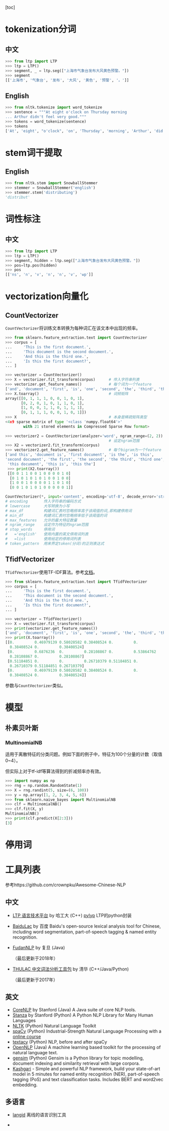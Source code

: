 [toc]







# tokenization分词

## 中文

```python
>>> from ltp import LTP
>>> ltp = LTP()
>>> segment, _ = ltp.seg(["上海市气象台发布大风黄色预警。"])
>>> segment
[['上海市', '气象台', '发布', '大风', '黄色', '预警', '。']]
```



## English

```python
>>> from nltk.tokenize import word_tokenize
>>> sentence = """At eight o'clock on Thursday morning
... Arthur didn't feel very good."""
>>> tokens = word_tokenize(sentence)
>>> tokens
['At', 'eight', "o'clock", 'on', 'Thursday', 'morning', 'Arthur', 'did', "n't", 'feel', 'very', 'good', '.']
```





# stem词干提取



## English

```python
>>> from nltk.stem import SnowballStemmer
>>> stemmer = SnowballStemmer('english')
>>> stemmer.stem('distributing')
'distribut'
```







# 词性标注

## 中文

```python
>>> from ltp import LTP
>>> ltp = LTP()
>>> segment, hidden = ltp.seg(["上海市气象台发布大风黄色预警。"])
>>> pos=ltp.pos(hidden)
>>> pos
[['ns', 'n', 'v', 'n', 'n', 'v', 'wp']]
```





# vectorization向量化

## CountVectorizer

`CountVectorizer`将训练文本转换为每种词汇在该文本中出现的频率。

```python
>>> from sklearn.feature_extraction.text import CountVectorizer
>>> corpus = [
...     'This is the first document.',
...     'This document is the second document.',
...     'And this is the third one.',
...     'Is this the first document?',
... ]

>>> vectorizer = CountVectorizer()
>>> X = vectorizer.fit_transform(corpus)      # 传入字符串列表
>>> vectorizer.get_feature_names()            # 每个词为一个feature
['and', 'document', 'first', 'is', 'one', 'second', 'the', 'third', 'this']
>>> X.toarray()                               # 词频矩阵
array([[0, 1, 1, 1, 0, 0, 1, 0, 1],
       [0, 2, 0, 1, 0, 1, 1, 0, 1],
       [1, 0, 0, 1, 1, 0, 1, 1, 1],
       [0, 1, 1, 1, 0, 0, 1, 0, 1]])
>>> X                                         # 本身是稀疏矩阵类型
<4x9 sparse matrix of type '<class 'numpy.float64'>'
        with 21 stored elements in Compressed Sparse Row format>
    
>>> vectorizer2 = CountVectorizer(analyzer='word', ngram_range=(2, 2))
                                              # 设定ngram范围
>>> X2 = vectorizer2.fit_transform(corpus)
>>> vectorizer2.get_feature_names()           # 每个bigram为一个feature
['and this', 'document is', 'first document', 'is the', 'is this',
'second document', 'the first', 'the second', 'the third', 'third one',
 'this document', 'this is', 'this the']
 >>> print(X2.toarray())
 [[0 0 1 1 0 0 1 0 0 0 0 1 0]
  [0 1 0 1 0 1 0 1 0 0 1 0 0]
  [1 0 0 1 0 0 0 0 1 1 0 1 0]
  [0 0 1 0 1 0 1 0 0 0 0 0 1]]
```

```python
CountVectorizer(*, input='content', encoding='utf-8', decode_error='strict', strip_accents=None, lowercase=True, preprocessor=None, tokenizer=None, stop_words=None, token_pattern='(?u)\b\w\w+\b', ngram_range=(1, 1), analyzer='word', max_df=1.0, min_df=1, max_features=None, vocabulary=None, binary=False, dtype=<class 'numpy.int64'>)
# encoding       传入字符串的编码方式
# lowercase      大写转换为小写
# max_df         构建词汇表时忽略频率高于该阈值的词,即构建停用词
# min_df         构建词汇表时忽略频率低于该阈值的词
# max_features   允许的最大特征数量
# ngram_range    设定作为特征的ngram范围
# stop_words     停用词
#   ='english'   使用内置的英文停用词列表
#   =list        使用给定的停用词列表
# token_pattern  用来界定token(分词)的正则表达式
```



## TfidfVectorizer

`TfidfVectorizer`使用TF-IDF算法。参考[文档](https://scikit-learn.org/stable/modules/feature_extraction.html#tfidf-term-weighting)。

```python
>>> from sklearn.feature_extraction.text import TfidfVectorizer
>>> corpus = [
...     'This is the first document.',
...     'This document is the second document.',
...     'And this is the third one.',
...     'Is this the first document?',
... ]

>>> vectorizer = TfidfVectorizer()
>>> X = vectorizer.fit_transform(corpus)
>>> print(vectorizer.get_feature_names())
['and', 'document', 'first', 'is', 'one', 'second', 'the', 'third', 'this']
>>> print(X.toarray())
[[0.         0.46979139 0.58028582 0.38408524 0.         0.
  0.38408524 0.         0.38408524]
 [0.         0.6876236  0.         0.28108867 0.         0.53864762
  0.28108867 0.         0.28108867]
 [0.51184851 0.         0.         0.26710379 0.51184851 0.
  0.26710379 0.51184851 0.26710379]
 [0.         0.46979139 0.58028582 0.38408524 0.         0.
  0.38408524 0.         0.38408524]]
```

参数与`CountVectorizer`类似。



# 模型

## 朴素贝叶斯

### MultinomialNB

适用于离散特征的分类问题。例如下面的例子中，特征为100个分量的计数（取值0~4）。

但实际上对于tf-idf等算法得到的折减频率亦有效。

```python
>>> import numpy as np
>>> rng = np.random.RandomState(1)
>>> X = rng.randint(5, size=(6, 100))
>>> y = np.array([1, 2, 3, 4, 5, 6])
>>> from sklearn.naive_bayes import MultinomialNB
>>> clf = MultinomialNB()
>>> clf.fit(X, y)
MultinomialNB()
>>> print(clf.predict(X[2:3]))
[3]
```





# 停用词





# 工具列表

参考https://github.com/crownpku/Awesome-Chinese-NLP

## 中文

+ [LTP 语言技术平台](https://github.com/HIT-SCIR/ltp) by 哈工大 (C++) [pylyp](https://github.com/HIT-SCIR/pyltp) LTP的python封装

+ [BaiduLac](https://github.com/baidu/lac) by 百度 Baidu's open-source lexical analysis tool for Chinese, including word segmentation, part-of-speech tagging & named entity recognition.

+ [FudanNLP](https://github.com/FudanNLP/fnlp) by 复旦 (Java)

  （最后更新于2018年）

+ [THULAC 中文词法分析工具包](http://thulac.thunlp.org/) by 清华 (C++/Java/Python)

  （最后更新于2017年）



## 英文

+ [CoreNLP](https://github.com/stanfordnlp/CoreNLP) by Stanford (Java) A Java suite of core NLP tools.
+ [Stanza](https://github.com/stanfordnlp/stanza) by Stanford (Python) A Python NLP Library for Many Human Languages
+ [NLTK](http://www.nltk.org/) (Python) Natural Language Toolkit
+ [spaCy](https://spacy.io/) (Python) Industrial-Strength Natural Language Processing with a [online course](https://course.spacy.io/)
+ [textacy](https://github.com/chartbeat-labs/textacy) (Python) NLP, before and after spaCy
+ [OpenNLP](https://opennlp.apache.org/) (Java) A machine learning based toolkit for the processing of natural language text.
+ [gensim](https://github.com/RaRe-Technologies/gensim) (Python) Gensim is a Python library for topic modelling, document indexing and similarity retrieval with large corpora.
+ [Kashgari](https://github.com/BrikerMan/Kashgari) - Simple and powerful NLP framework, build your state-of-art model in 5 minutes for named entity recognition (NER), part-of-speech tagging (PoS) and text classification tasks. Includes BERT and word2vec embedding.



## 多语言

+ [langid](https://github.com/saffsd/langid.py) 离线的语言识别工具

+ 

  